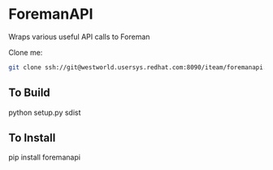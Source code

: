 ForemanAPI
==========

Wraps various useful API calls to Foreman

Clone me:
```bash
git clone ssh://git@westworld.usersys.redhat.com:8090/iteam/foremanapi.git
```

## To Build

python setup.py sdist

## To Install

pip install foremanapi

